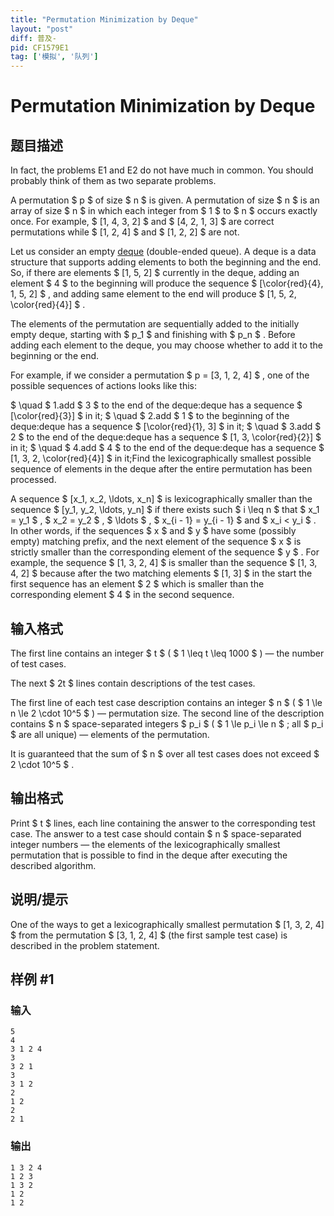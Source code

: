 ```yaml
---
title: "Permutation Minimization by Deque"
layout: "post"
diff: 普及-
pid: CF1579E1
tag: ['模拟', '队列']
---
```


# Permutation Minimization by Deque

## 题目描述

In fact, the problems E1 and E2 do not have much in common. You should probably think of them as two separate problems.

A permutation $ p $ of size $ n $ is given. A permutation of size $ n $ is an array of size $ n $ in which each integer from $ 1 $ to $ n $ occurs exactly once. For example, $ [1, 4, 3, 2] $ and $ [4, 2, 1, 3] $ are correct permutations while $ [1, 2, 4] $ and $ [1, 2, 2] $ are not.

Let us consider an empty [deque](https://tinyurl.com/pfeucbux) (double-ended queue). A deque is a data structure that supports adding elements to both the beginning and the end. So, if there are elements $ [1, 5, 2] $ currently in the deque, adding an element $ 4 $ to the beginning will produce the sequence $ [\color{red}{4}, 1, 5, 2] $ , and adding same element to the end will produce $ [1, 5, 2, \color{red}{4}] $ .

The elements of the permutation are sequentially added to the initially empty deque, starting with $ p_1 $ and finishing with $ p_n $ . Before adding each element to the deque, you may choose whether to add it to the beginning or the end.

For example, if we consider a permutation $ p = [3, 1, 2, 4] $ , one of the possible sequences of actions looks like this:

 $ \quad $ 1.add $ 3 $ to the end of the deque:deque has a sequence $ [\color{red}{3}] $ in it; $ \quad $ 2.add $ 1 $ to the beginning of the deque:deque has a sequence $ [\color{red}{1}, 3] $ in it; $ \quad $ 3.add $ 2 $ to the end of the deque:deque has a sequence $ [1, 3, \color{red}{2}] $ in it; $ \quad $ 4.add $ 4 $ to the end of the deque:deque has a sequence $ [1, 3, 2, \color{red}{4}] $ in it;Find the lexicographically smallest possible sequence of elements in the deque after the entire permutation has been processed.

A sequence $ [x_1, x_2, \ldots, x_n] $ is lexicographically smaller than the sequence $ [y_1, y_2, \ldots, y_n] $ if there exists such $ i \leq n $ that $ x_1 = y_1 $ , $ x_2 = y_2 $ , $ \ldots $ , $ x_{i - 1} = y_{i - 1} $ and $ x_i < y_i $ . In other words, if the sequences $ x $ and $ y $ have some (possibly empty) matching prefix, and the next element of the sequence $ x $ is strictly smaller than the corresponding element of the sequence $ y $ . For example, the sequence $ [1, 3, 2, 4] $ is smaller than the sequence $ [1, 3, 4, 2] $ because after the two matching elements $ [1, 3] $ in the start the first sequence has an element $ 2 $ which is smaller than the corresponding element $ 4 $ in the second sequence.

## 输入格式

The first line contains an integer $ t $ ( $ 1 \leq t \leq 1000 $ ) — the number of test cases.

The next $ 2t $ lines contain descriptions of the test cases.

The first line of each test case description contains an integer $ n $ ( $ 1 \le n \le 2 \cdot 10^5 $ ) — permutation size. The second line of the description contains $ n $ space-separated integers $ p_i $ ( $ 1 \le p_i \le n $ ; all $ p_i $ are all unique) — elements of the permutation.

It is guaranteed that the sum of $ n $ over all test cases does not exceed $ 2 \cdot 10^5 $ .

## 输出格式

Print $ t $ lines, each line containing the answer to the corresponding test case. The answer to a test case should contain $ n $ space-separated integer numbers — the elements of the lexicographically smallest permutation that is possible to find in the deque after executing the described algorithm.

## 说明/提示

One of the ways to get a lexicographically smallest permutation $ [1, 3, 2, 4] $ from the permutation $ [3, 1, 2, 4] $ (the first sample test case) is described in the problem statement.

## 样例 #1

### 输入

```
5
4
3 1 2 4
3
3 2 1
3
3 1 2
2
1 2
2
2 1
```

### 输出

```
1 3 2 4 
1 2 3 
1 3 2 
1 2 
1 2
```

